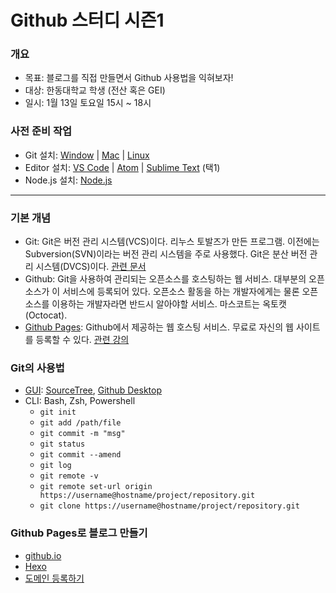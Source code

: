 # Github 스터디 시즌1

### 개요  
- 목표: 블로그를 직접 만들면서 Github 사용법을 익혀보자!
- 대상: 한동대학교 학생 (전산 혹은 GEI)
- 일시: 1월 13일 토요일 15시 ~ 18시

### 사전 준비 작업
- Git 설치: [Window](https://youtu.be/JKT9laOAPIs) | [Mac](https://youtu.be/nw0x0cvg-iM) | [Linux](https://youtu.be/S1BYwbkrojw)
- Editor 설치: [VS Code](https://code.visualstudio.com/) | [Atom](https://atom.io/) | [Sublime Text](https://www.sublimetext.com/) (택1)
- Node.js 설치: [Node.js](https://nodejs.org/ko/)

--- 

### 기본 개념
- Git: Git은 버전 관리 시스템(VCS)이다. 리누스 토발즈가 만든 프로그램. 이전에는 Subversion(SVN)이라는 버전 관리 시스템을 주로 사용했다. Git은 분산 버전 관리 시스템(DVCS)이다. [관련 문서](https://git-scm.com/book/ko/v2)
- Github: Git을 사용하여 관리되는 오픈소스를 호스팅하는 웹 서비스. 대부분의 오픈소스가 이 서비스에 등록되어 있다. 오픈소스 활동을 하는 개발자에게는 물론 오픈소스를 이용하는 개발자라면 반드시 알아야할 서비스. 마스코트는 옥토캣(Octocat).
- [Github Pages](https://pages.github.com/): Github에서 제공하는 웹 호스팅 서비스. 무료로 자신의 웹 사이트를 등록할 수 있다. [관련 강의](https://opentutorials.org/course/3084/18891)

### Git의 사용법
- [GUI](https://git-scm.com/downloads/guis): [SourceTree](https://www.sourcetreeapp.com/), [Github Desktop](https://desktop.github.com/)
- CLI: Bash, Zsh, Powershell
  - `git init`
  - `git add /path/file`
  - `git commit -m "msg"`
  - `git status`
  - `git commit --amend`
  - `git log`
  - `git remote -v`
  - `git remote set-url origin https://username@hostname/project/repository.git`
  - `git clone https://username@hostname/project/repository.git`

### Github Pages로 블로그 만들기
- [github.io](https://opentutorials.org/course/3084/18891)
- [Hexo](https://www.holaxprogramming.com/2017/04/16/github-page-and-hexo/)
- [도메인 등록하기](https://www.holaxprogramming.com/2017/05/15/github-page-and-custom-domain/)